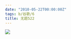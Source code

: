```yaml
---
date: "2010-05-22T00:00:00Z"
tags: b/谷歌/6
title: 无题522
---
```


![](http://du1ab.one/images/2010/05/2010-05-22_1440x900-72820621.png)
